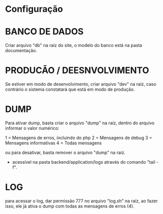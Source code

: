 # Configuração

# BANCO DE DADOS
Criar arquivo "db" na raíz do site, o modelo do banco está na pasta documentação.

# PRODUCÃO / DEESNVOLVIMENTO
Se estiver em modo de desenvolvimento, criar arquivo "dev" na raíz, caso contrário o sistema constatará que está em modo de produção.

# DUMP
Para ativar dump, basta criar o arquivo "dump" na raíz, dentro do arquivo informar o valor numérico:

1 = Mensagens de erros, incluíndo do php
2 = Mensagens de debug
3 = Mensagens informativas
4 = Todas mensagens

ou para desativar, basta remover o arquivo "dump" na raiz.

* acessível na pasta backend/application/logs através do comando "tail -f".

# LOG
para acessar o log, dar permissão 777 no arquivo "log.sh" na raíz, ao fazer isso, ele já ativa o dump com todas as mensagens de erros (4).